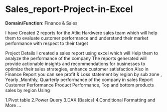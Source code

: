# Sales_report-Project-in-Excel
**Domain/Function**: Finance & Sales

I have Created 2 reports for the Atliq Hardwere sales team which will help them to evaluate customer performance and understand their market performance with respect to their target

Project Details I created a sales report using excel which will Help them to analyze the performance of the company The reports generated will provide actionable insights and recommendations for businesses to optimize their sales strategies, enhance customer satisfaction Also in Finance Report you can see profit & Loss statement by region by sub zone , Yearly ,Monthly, Quarterly performance of the company in sales Report Customer Performance Product Performance, Top and bottom products sales by region Using

1.Pivot table
2.Power Query
3.DAX (Basics)
4.Conditional Formatting and More ...

